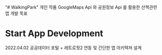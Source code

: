 "# WalkingPark" 
개인 작품
GoogleMaps Api 와 공원정보 Api 를 활용한 산책관련 앱 개발 목표

# Start App Development
2022.04.02 
공공데이터 포털 + 레트로핏2 연동 및 간단한 앱 아키텍쳐 설계

